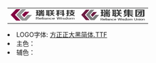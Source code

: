 <table>   
 <tr>
        <td><img src="https://github.com/RelianceHK/RelianceHK.github.io/blob/master/bak/瑞联科技LOGO/瑞联科技.png?raw=true" height="26px" width="144px" /></td>
        <td><a href="http://www.reliancejk.com/tpl/www/images/logo.png" title="logo.png (144×26)"><img src="瑞联LOGO（左右横放）.png" height="26px" width="144px" /></a></td>
</tr>
</table> 

<li>LOGO字体: <a href="https://github.com/RelianceHK/RelianceHK.github.io/raw/master/bak/%E7%91%9E%E8%81%94%E7%A7%91%E6%8A%80LOGO/%E6%96%B9%E6%AD%A3%E6%AD%A3%E5%A4%A7%E9%BB%91%E7%AE%80%E4%BD%93.TTF">方正正大黑简体.TTF</a>
</li>
<li>主色：</li>
<li>辅色：</li>
